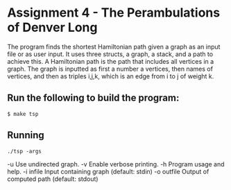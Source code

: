 # Assignment 4 - The Perambulations of Denver Long
The program finds the shortest Hamiltonian path given a graph as an input file or as user input. It uses three structs, a graph, a stack, and a path to achieve this. A Hamiltonian path is the path that includes all vertices in a graph. The graph is inputted as first a number a vertices, then names of vertices, and then as triples i,j,k, which is an edge from i to j of weight k.

## Run the following to build the program:
```
$ make tsp
```

## Running
```
./tsp -args
```
  -u             Use undirected graph.
  -v             Enable verbose printing.
  -h             Program usage and help.
  -i infile      Input containing graph (default: stdin)
  -o outfile     Output of computed path (default: stdout)


